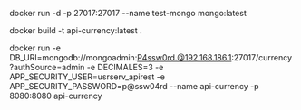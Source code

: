 docker run -d -p 27017:27017 --name test-mongo mongo:latest

docker build -t api-currency:latest .

docker run -e DB_URI=mongodb://mongoadmin:P4ssw0rd.@192.168.186.1:27017/currency?authSource=admin -e DECIMALES=3 -e APP_SECURITY_USER=usrserv_apirest -e APP_SECURITY_PASSWORD=p@ssw04rd --name api-currency -p 8080:8080 api-currency

